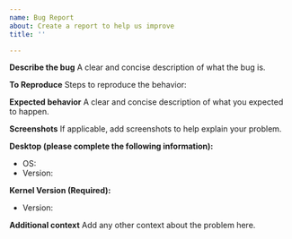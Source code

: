 ```yaml
---
name: Bug Report
about: Create a report to help us improve
title: ''

---
```


**Describe the bug**
A clear and concise description of what the bug is.

**To Reproduce**
Steps to reproduce the behavior:

**Expected behavior**
A clear and concise description of what you expected to happen.

**Screenshots**
If applicable, add screenshots to help explain your problem.

**Desktop (please complete the following information):**
 - OS:
 - Version:
 
 **Kernel Version (Required):**
 - Version: 

**Additional context**
Add any other context about the problem here.

